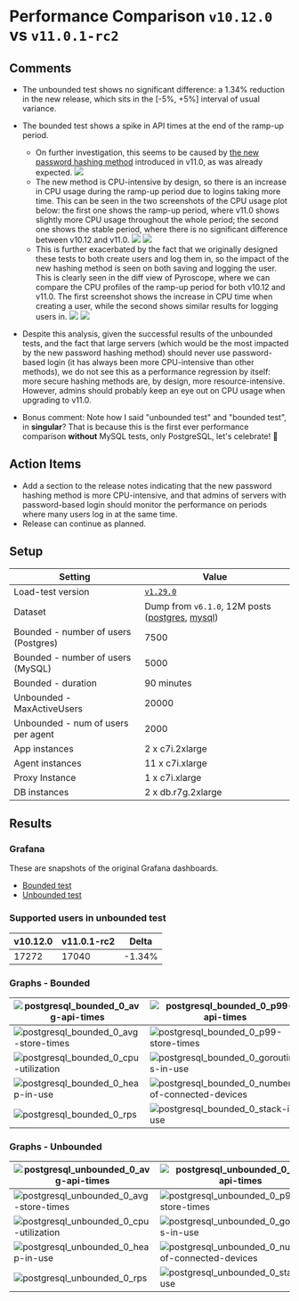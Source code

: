 # Performance Comparison `v10.12.0` vs `v11.0.1-rc2`

## Comments

- The unbounded test shows no significant difference: a 1.34% reduction in the new release, which sits in the \[-5%, +5%\] interval of usual variance.
- The bounded test shows a spike in API times at the end of the ramp-up period.
  - On further investigation, this seems to be caused by [the new password hashing method](https://github.com/mattermost/mattermost/pull/33830) introduced in v11.0, as was already expected.
![](assets/p99api.png)
  - The new method is CPU-intensive by design, so there is an increase in CPU usage during the ramp-up period due to logins taking more time. This can be seen in the two screenshots of the CPU usage plot below: the first one shows the ramp-up period, where v11.0 shows slightly more CPU usage throughout the whole period; the second one shows the stable period, where there is no significant difference between v10.12 and v11.0.
![](assets/cpu_rampup.png)
![](assets/cpu_stable.png)
  - This is further exacerbated by the fact that we originally designed these tests to both create users and log them in, so the impact of the new hashing method is seen on both saving and logging the user. This is clearly seen in the diff view of Pyroscope, where we can compare the CPU profiles of the ramp-up period for both v10.12 and v11.0. The first screenshot shows the increase in CPU time when creating a user, while the second shows similar results for logging users in.
![](assets/diff_createUser.png)
![](assets/diff_login.png)
- Despite this analysis, given the successful results of the unbounded tests, and the fact that large servers (which would be the most impacted by the new password hashing method) should never use password-based login (it has always been more CPU-intensive than other methods), we do not see this as a performance regression by itself: more secure hashing methods are, by design, more resource-intensive. However, admins should probably keep an eye out on CPU usage when upgrading to v11.0.


- Bonus comment: Note how I said "unbounded test" and "bounded test", in **singular**? That is because this is the first ever performance comparison **without** MySQL tests, only PostgreSQL, let's celebrate\! :tada:

## Action Items

- Add a section to the release notes indicating that the new password hashing method is more CPU-intensive, and that admins of servers with password-based login should monitor the performance on periods where many users log in at the same time.
- Release can continue as planned.

## Setup

| Setting                              | Value                                                                                                                                                                                      |
| ------------------------------------ | ------------------------------------------------------------------------------------------------------------------------------------------------------------------------------------------ |
| Load-test version                    | [`v1.29.0`](https://github.com/mattermost/mattermost-load-test-ng/releases/tag/v1.29.0)                                                                                                    |
| Dataset                              | Dump from `v6.1.0`, 12M posts ([postgres](https://lt-public-data.s3.amazonaws.com/12M_610_fixed_psql.sql.gz), [mysql](https://lt-public-data.s3.amazonaws.com/12M_610_fixed_mysql.sql.gz)) |
| Bounded - number of users (Postgres) | 7500                                                                                                                                                                                       |
| Bounded - number of users (MySQL)    | 5000                                                                                                                                                                                       |
| Bounded - duration                   | 90 minutes                                                                                                                                                                                 |
| Unbounded - MaxActiveUsers           | 20000                                                                                                                                                                                      |
| Unbounded - num of users per agent   | 2000                                                                                                                                                                                       |
| App instances                        | 2 x c7i.2xlarge                                                                                                                                                                            |
| Agent instances                      | 11 x c7i.xlarge                                                                                                                                                                            |
| Proxy Instance                       | 1 x c7i.xlarge                                                                                                                                                                             |
| DB instances                         | 2 x db.r7g.2xlarge                                                                                                                                                                         |

## Results

### Grafana

These are snapshots of the original Grafana dashboards.

- [Bounded test](https://snapshots.raintank.io/dashboard/snapshot/TNo9AdcDcVk3gm3rx62Eg82Q0no2s9V5)
- [Unbounded test](https://snapshots.raintank.io/dashboard/snapshot/rRb5KPhGiRsL5Co1qKMK3oJwAKNIbVZZ)

### Supported users in unbounded test

| v10.12.0 | v11.0.1-rc2 | Delta   |
| -------- | ----------- | ------- |
| 17272    | 17040       | \-1.34% |


### Graphs - Bounded

| ![postgresql_bounded_0_avg-api-times](graphs/postgresql_bounded_0_avg-api-times.png) | ![postgresql_bounded_0_p99-api-times](graphs/postgresql_bounded_0_p99-api-times.png) |
| --- | ---|
| ![postgresql_bounded_0_avg-store-times](graphs/postgresql_bounded_0_avg-store-times.png) | ![postgresql_bounded_0_p99-store-times](graphs/postgresql_bounded_0_p99-store-times.png) |
| ![postgresql_bounded_0_cpu-utilization](graphs/postgresql_bounded_0_cpu-utilization.png) | ![postgresql_bounded_0_goroutines-in-use](graphs/postgresql_bounded_0_goroutines-in-use.png) |
| ![postgresql_bounded_0_heap-in-use](graphs/postgresql_bounded_0_heap-in-use.png) | ![postgresql_bounded_0_number-of-connected-devices](graphs/postgresql_bounded_0_number-of-connected-devices.png) |
| ![postgresql_bounded_0_rps](graphs/postgresql_bounded_0_rps.png) | ![postgresql_bounded_0_stack-in-use](graphs/postgresql_bounded_0_stack-in-use.png) |

### Graphs - Unbounded

| ![postgresql_unbounded_0_avg-api-times](graphs/postgresql_unbounded_0_avg-api-times.png)     | ![postgresql_unbounded_0_p99-api-times](graphs/postgresql_unbounded_0_p99-api-times.png)                             |
| --- | ---|
| ![postgresql_unbounded_0_avg-store-times](graphs/postgresql_unbounded_0_avg-store-times.png) | ![postgresql_unbounded_0_p99-store-times](graphs/postgresql_unbounded_0_p99-store-times.png)                         |
| ![postgresql_unbounded_0_cpu-utilization](graphs/postgresql_unbounded_0_cpu-utilization.png) | ![postgresql_unbounded_0_goroutines-in-use](graphs/postgresql_unbounded_0_goroutines-in-use.png)                     |
| ![postgresql_unbounded_0_heap-in-use](graphs/postgresql_unbounded_0_heap-in-use.png)         | ![postgresql_unbounded_0_number-of-connected-devices](graphs/postgresql_unbounded_0_number-of-connected-devices.png) |
| ![postgresql_unbounded_0_rps](graphs/postgresql_unbounded_0_rps.png)                         | ![postgresql_unbounded_0_stack-in-use](graphs/postgresql_unbounded_0_stack-in-use.png)                               |
